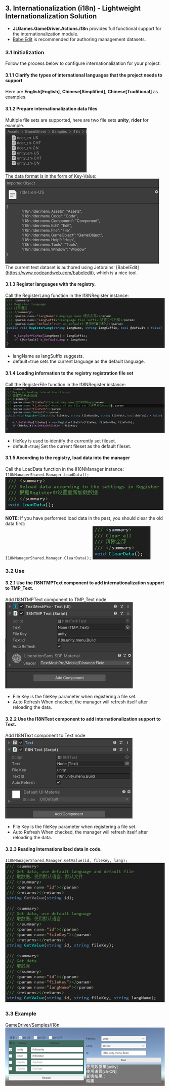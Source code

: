 ## 3. Internationalization (i18n) - Lightweight Internationalization Solution

+ **JLGames.GameDriver.Actions.i18n** provides full functional support for the internationalization module.
+ [BabelEdit](https://www.codeandweb.com/babeledit) is recommended for authoring management datasets.

### 3.1 Initialization
Follow the process below to configure internationalization for your project:  

#### 3.1.1 Clarify the types of international languages ​​that the project needs to support
Here are **English[English]**, **Chinese[Simplified]**, **Chinese[Traditional]** as examples.  

#### 3.1.2 Prepare internationalization data files
Multiple file sets are supported, here are two file sets **unity**, **rider** for example.  
![image](assets/img/i18n_1.png)  
The data format is in the form of Key-Value:  
![image](assets/img/i18n_11.png)  
The current test dataset is authored using Jetbrains' [BabelEdit]  (https://www.codeandweb.com/babeledit), which is a nice tool.  

#### 3.1.3 Register languages ​​with the registry.
Call the RegisterLang function in the I18NRegister instance:  
![image](assets/img/i18n_6.png)  
+ langName as langSuffix suggests.
+ default=true sets the current language as the default language.
  
#### 3.1.4 Loading information to the registry registration file set
Call the RegisterFile function in the I18NRegister instance:  
![image](assets/img/i18n_7.png)  
+ fileKey is used to identify the currently set fileset.
+ default=truej Set the current fileset as the default fileset.

#### 3.1.5 According to the registry, load data into the manager
Call the LoadData function in the II18NManager instance:  
`I18NManagerShared.Manager.LoadData();`
![image](assets/img/i18n_8.png)  

**NOTE**: If you have performed load data in the past, you should clear the old data first:  
`I18NManagerShared.Manager.ClearData();`
![image](assets/img/i18n_9.png)  

### 3.2 Use

#### 3.2.1 Use the I18NTMPText component to add internationalization support to TMP_Text.
Add I18NTMPText component to TMP_Text node  
![image](assets/img/i18n_3.png)  
+ File Key is the fileKey parameter when registering a file set.
+ Auto Refresh When checked, the manager will refresh itself after reloading the data.
  
#### 3.2.2 Use the I18NText component to add internationalization support to Text.
Add I18NText component to Text node  
![image](assets/img/i18n_2.png)  
+ File Key is the fileKey parameter when registering a file set.
+ Auto Refresh When checked, the manager will refresh itself after reloading the data.

#### 3.2.3 Reading internationalized data in code.
`I18NManagerShared.Manager.GetValue(id, fileKey, lang);`
![image](assets/img/i18n_10.png)  

### 3.3 Example
GameDriver/Samples/i18n  
![image](assets/img/i18n_4.png)  
